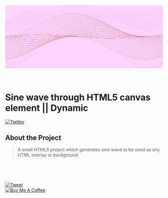 <!-- Link image -->
<div align="center">
    <img src="/images/sine-wave.png"/>
</div>

<br/>
<br/>

<!-- Big title -->
# Sine wave through HTML5 canvas element || Dynamic 
[![Twitter](https://img.shields.io/badge/rparbez-hello%20me%20on%20twitter-green)](https://twitter.com/anonditosundar)

## About the Project
> A small HTML5 project which generates sine wave to be used as any HTML overlay or background

<br/>
<br>
<br>

[![Tweet](https://img.shields.io/twitter/url/http/shields.io.svg?style=social)](https://twitter.com/anonditosundar)
<br/>
<a href="https://www.buymeacoffee.com/rparbez" target="_blank">
  <img src="https://www.buymeacoffee.com/assets/img/guidelines/download-assets-sm-2.svg" alt="Buy Me A Coffee"/>
</a>
